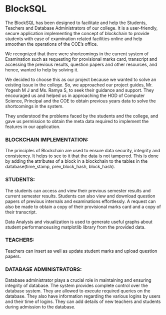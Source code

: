 # BlockSQL
The BlockSQL has been designed to facilitate and help the Students, Teachers and Database Administrators of our college. It is a user-friendly, secure application implementing the concept of blockchain to provide students with ease of examination related facilities online and help smoothen the operations of the COE’s office.

We recognized that there were shortcomings in the current system of Examination such as requesting for provisional marks card, transcript and accessing the previous results, question papers and other resources, and hence, wanted to help by solving it. 

We decided to choose this as our project because we wanted to solve an existing issue in the college. So, we approached our project guides, Mr. Yogesh M J and Ms. Ramya S, to seek their guidance and support. They encouraged us and helped us in approaching the HOD of Computer Science, Principal and the COE to obtain previous years data to solve the shortcomings in the system.

They understood the problems faced by the students and the college, and gave us permission to
obtain the meta data required to implement the features in our application.

### BLOCKCHAIN IMPLEMENTATION:
The principles of Blockchain are used to ensure data security, integrity and consistency. It helps to see to it that the data is not tampered. This is done by adding the attributes of a block in a blockchain to the tables in the database(time_stamp, prev_block_hash, block_hash).

### STUDENTS:

The students can access and view their previous semester results and current semester results. Students can also view and download question papers of previous internals and examinations effortlessly. A request can also be made to obtain a copy of their provisional marks card and a copy of their transcript.

Data Analysis and visualization is used to generate useful graphs about student performanceusing matplotlib library from the provided data.

### TEACHERS:
Teachers can insert as well as update student marks and upload question papers.

### DATABASE ADMINISTRATORS:
Database administrator plays a crucial role in maintaining and ensuring integrity of database. The system provides complete control over the database system. They are allowed to execute required queries on the database.
They also have information regarding the various logins by users and their time of logins.
They can add details of new teachers and students during admission to the
database.
